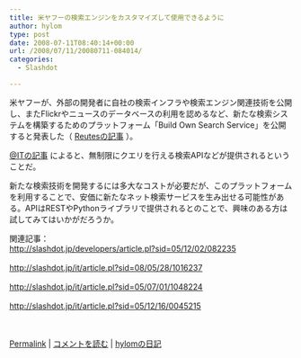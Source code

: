 ```yaml
---
title: 米ヤフーの検索エンジンをカスタマイズして使用できるように
author: hylom
type: post
date: 2008-07-11T08:40:14+00:00
url: /2008/07/11/20080711-084014/
categories:
  - Slashdot

---
```

米ヤフーが、外部の開発者に自社の検索インフラや検索エンジン関連技術を公開し、またFlickrやニュースのデータベースの利用を認めるなど、新たな検索システムを構築するためのプラットフォーム「Build Own Search Service」を公開すると発表した（   [Reutesの記事][1] ）。

  [@ITの記事][2] によると、無制限にクエリを行える検索APIなどが提供されるということだ。

新たな検索技術を開発するには多大なコストが必要だが、このプラットフォームを利用することで、安価に新たなネット検索サービスを生み出せる可能性がある。APIはRESTやPythonライブラリで提供されるとのことで、興味のある方は試してみてはいかがだろうか。

関連記事：     
http://slashdot.jp/developers/article.pl?sid=05/12/02/082235 </br>     
http://slashdot.jp/it/article.pl?sid=08/05/28/1016237 </br>     
http://slashdot.jp/it/article.pl?sid=05/07/01/1048224 </br>     
http://slashdot.jp/it/article.pl?sid=05/12/16/0045215 </br>    
</br>

  [Permalink][3] |   [コメントを読む][4] |   [hylomの日記][5]

 [1]: http://jp.reuters.com/article/technologyNews/idJPJAPAN-32689220080710
 [2]: http://www.atmarkit.co.jp/news/200807/10/boss.html
 [3]: http://slashdot.jp/~hylom/journal/445700
 [4]: http://slashdot.jp/~hylom/journal/445700#acomments
 [5]: http://slashdot.jp/~hylom/journal/
